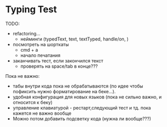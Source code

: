 # Typing Test

TODO:

- refactoring...
  - нейминги (typedText, text, textTyped, handle/on, )
- посмотреть на шорткаты
  - cmd + a
  - начало печатания
- заканчивать тест, если закончился текст
  - проверять на space/tab в конце???

Пока не важно:

- табы внутри кода пока не обрабатываются (по идее чтобы пофиксить нужно форматирование на беке...).
- удобная конфигурация для новых языков (пока не сильно важно, и относится к беку)
- управление клавиатурой - рестарт,следующий тест и тд. пока кажется не важно вообще
- Можно потом добавить подсветку кода (нужна ли вообще???)
